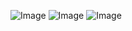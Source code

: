 ![Image](https://i.imgur.com/upqTVPN.png)
![Image](https://i.imgur.com/YgNbShO.png)
![Image](https://i.imgur.com/Fvod6tU.png)
